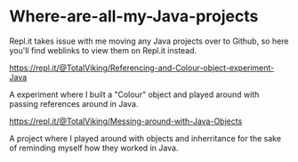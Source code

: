 # Where-are-all-my-Java-projects
Repl.it takes issue with me moving any Java projects over to Github, so here you'll find weblinks to view them on Repl.it instead.



https://repl.it/@TotalViking/Referencing-and-Colour-object-experiment-Java

A experiment where I built a "Colour" object and played around with passing references around in Java.



https://repl.it/@TotalViking/Messing-around-with-Java-Objects

A project where I played around with objects and inherritance for the sake of reminding myself how they worked in Java.
